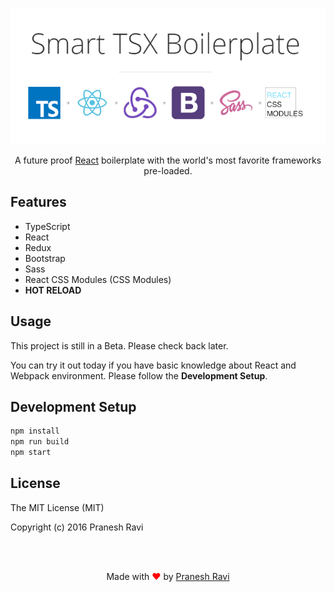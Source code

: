 <p align="center">
<img src="logo.png"/></p>

<p align="center">
A future proof <a href="https://facebook.github.io/react/">React</a> boilerplate with the world's most favorite frameworks pre-loaded.
</p>

## Features

- TypeScript
- React
- Redux
- Bootstrap
- Sass
- React CSS Modules (CSS Modules)
- **HOT RELOAD**

## Usage
This project is still in a Beta. Please check back later.

You can try it out today if you have basic knowledge about React and Webpack environment. Please follow the **Development Setup**. 

## Development Setup
```bash
npm install
npm run build
npm start
```

## License

The MIT License (MIT)

Copyright (c) 2016 Pranesh Ravi

<br>
<br>

<p align="center">
Made with <font color="red">♥</font> by <a href="https://github.com/praneshr">Pranesh Ravi</a>
</p>
